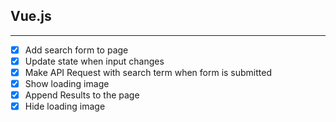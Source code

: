 ## Vue.js

---

- [x] Add search form to page
- [x] Update state when input changes
- [x] Make API Request with search term when form is submitted
- [x] Show loading image
- [x] Append Results to the page
- [x] Hide loading image
